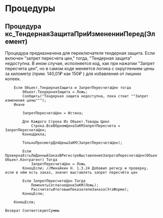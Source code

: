 # Процедуры

## Процедура кс_ТендернаяЗащитаПриИзмененииПеред(Элемент)
Процедура предназначена для переключателя тендерная защита. Если включен "запрет пересчета цен," тогда, "Тендерная защита" недоступна. В ином случае, исполняется код, как при нажатии "Запрет пересчета цен", но в самом коде меняется логика с округлением цены за километр (прим. 140,01₽ как 150₽ ) для избавления от лишних копеек.

```
	Если Объект.ТендернаяЗащита и ЗапретПересчетаЦен тогда
		Объект.ТендернаяЗащита = Ложь;
		Сообщить("Тендерная защита недоступна, пока стоит ""Запрет изменения цены""");
	Иначе
		
		ЗапретПересчетаЦен = Истина; 
		
		Для Каждого Строка Из Объект.Товары Цикл
			Строка.ВсеВОдномЦенаЗаКМЗапретПересчета = ЗапретПересчетаЦен;
		КонецЦикла;
		
		ТолькоПросмотрДляЦеныЗаКМ(ЗапретПересчетаЦен); 	
		
		Если ПроверкаЕстьЛиДанныйЗаказВРегистреВыставленияЗапретаПересчетаЦен(Объект.Ссылка, Объект.Контрагент) Тогда 
			ЗапретПересчетаЦен = Ложь 
		КонецЕсли; //Минайкин Н. 1.3.24 Добавил региср и проверку, если в нём есть заказ, значит выставлять запрет пересчёта цен
		
		Если ЗапретПересчетаЦен Тогда
			ПоменятьСогласноЦенеЗаКМ(Ложь); 
			РассчитатьИтоговыеПоказателиЗаказа(ЭтаФорма);
		КонецЕсли;
		
	КонецЕсли;

Возврат СоответсвуютСуммы  
```
